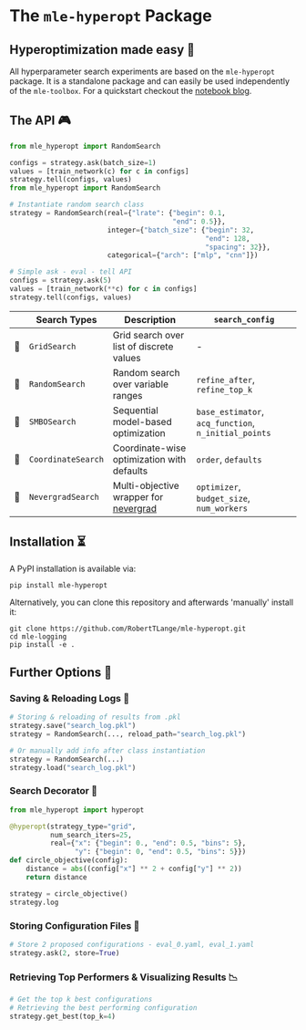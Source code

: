 # The `mle-hyperopt` Package

## Hyperoptimization made easy :rocket:

All hyperparameter search experiments are based on the `mle-hyperopt` package. It is a standalone package and can easily be used independently of the `mle-toolbox`. For a quickstart checkout the [notebook blog](https://github.com/RobertTLange/mle-hyperopt/blob/main/examples/getting_started.ipynb).

## The API 🎮

```python
from mle_hyperopt import RandomSearch

configs = strategy.ask(batch_size=1)
values = [train_network(c) for c in configs]
strategy.tell(configs, values)
from mle_hyperopt import RandomSearch

# Instantiate random search class
strategy = RandomSearch(real={"lrate": {"begin": 0.1,
                                        "end": 0.5}},
                        integer={"batch_size": {"begin": 32,
                                                "end": 128,
                                                "spacing": 32}},
                        categorical={"arch": ["mlp", "cnn"]})

# Simple ask - eval - tell API
configs = strategy.ask(5)
values = [train_network(**c) for c in configs]
strategy.tell(configs, values)
```

|     | Search Types           | Description | `search_config` |
| --- |----------------------- | ----------- | --------------- |
| 📄  |  `GridSearch`          |  Grid search  over list of discrete values  | - |
| 📄  |  `RandomSearch`        |  Random search over variable ranges         | `refine_after`, `refine_top_k` |
| 📄  |  `SMBOSearch`          |  Sequential model-based optimization        | `base_estimator`, `acq_function`, `n_initial_points`
| 📄  |  `CoordinateSearch`    |  Coordinate-wise optimization with defaults | `order`, `defaults`
| 📄  |  `NevergradSearch`     |  Multi-objective wrapper for [nevergrad](https://facebookresearch.github.io/nevergrad/) | `optimizer`, `budget_size`, `num_workers`


## Installation ⏳

A PyPI installation is available via:

```
pip install mle-hyperopt
```

Alternatively, you can clone this repository and afterwards 'manually' install it:

```
git clone https://github.com/RobertTLange/mle-hyperopt.git
cd mle-logging
pip install -e .
```

## Further Options 🚴

### Saving & Reloading Logs 🏪

```python
# Storing & reloading of results from .pkl
strategy.save("search_log.pkl")
strategy = RandomSearch(..., reload_path="search_log.pkl")

# Or manually add info after class instantiation
strategy = RandomSearch(...)
strategy.load("search_log.pkl")
```

### Search Decorator 🧶

```python
from mle_hyperopt import hyperopt

@hyperopt(strategy_type="grid",
          num_search_iters=25,
          real={"x": {"begin": 0., "end": 0.5, "bins": 5},
                "y": {"begin": 0, "end": 0.5, "bins": 5}})
def circle_objective(config):
    distance = abs((config["x"] ** 2 + config["y"] ** 2))
    return distance

strategy = circle_objective()
strategy.log
```

### Storing Configuration Files 📑


```python
# Store 2 proposed configurations - eval_0.yaml, eval_1.yaml
strategy.ask(2, store=True)
```

### Retrieving Top Performers & Visualizing Results 📉

```python
# Get the top k best configurations
# Retrieving the best performing configuration
strategy.get_best(top_k=4)
```
